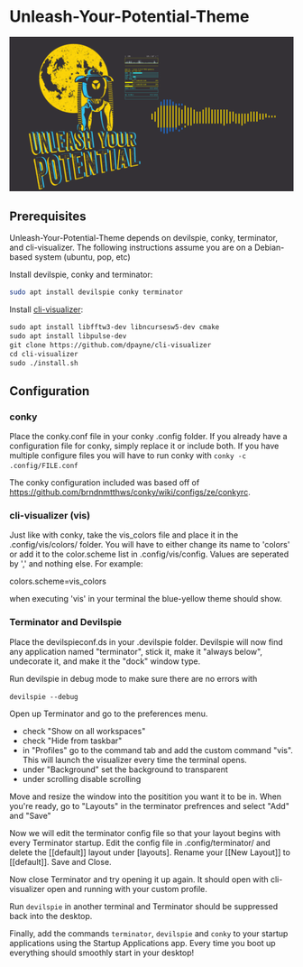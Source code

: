 # Unleash-Your-Potential-Theme
![screenshot](./Screenshot%20from%202021-02-09%2016-37-28.png)

## Prerequisites

Unleash-Your-Potential-Theme depends on devilspie, conky, terminator, and cli-visualizer. The following instructions assume you are on a Debian-based system (ubuntu, pop, etc)

Install devilspie, conky and terminator:

```bash
sudo apt install devilspie conky terminator
```

Install [cli-visualizer](https://github.com/dpayne/cli-visualizer):

```
sudo apt install libfftw3-dev libncursesw5-dev cmake
sudo apt install libpulse-dev
git clone https://github.com/dpayne/cli-visualizer
cd cli-visualizer
sudo ./install.sh
```

## Configuration

### conky

Place the conky.conf file in your conky .config folder. If you already have a configuration file for conky, simply replace it or include both. If you have multiple configure files you will have to run conky with ```conky -c .config/FILE.conf```

The conky configuration included was based off of https://github.com/brndnmtthws/conky/wiki/configs/ze/conkyrc.

### cli-visualizer (vis)

Just like with conky, take the vis_colors file and place it in the .config/vis/colors/ folder. You will have to either change its name to 'colors' or add it to the color.scheme list in .config/vis/config. Values are seperated by ',' and nothing else. For example:


colors.scheme=vis_colors

when executing 'vis' in your terminal the blue-yellow theme should show.

### Terminator and Devilspie

Place the devilspieconf.ds in your .devilspie folder. Devilspie will now find any application named "terminator", stick it, make it "always below", undecorate it, and make it the "dock" window type.

Run devilspie in debug mode to make sure there are no errors with 

```devilspie --debug```

Open up Terminator and go to the preferences menu.

* check "Show on all workspaces"
* check "Hide from taskbar"
* in "Profiles" go to the command tab and add the custom command "vis". This will launch the visualizer every time the terminal opens.
* under "Background" set the background to transparent
* under scrolling disable scrolling

Move and resize the window into the positition you want it to be in. When you're ready, go to "Layouts" in the terminator prefrences and select "Add" and "Save"

Now we will edit the terminator config file so that your layout begins with every Terminator startup. Edit the config file in .config/terminator/ and delete the [[default]] layout under [layouts]. Rename your [[New Layout]] to [[default]]. Save and Close.

Now close Terminator and try opening it up again. It should open with cli-visualizer open and running with your custom profile.

Run ```devilspie``` in another terminal and Terminator should be suppressed back into the desktop.

Finally, add the commands ```terminator```, ```devilspie``` and ```conky``` to your startup applications using the Startup Applications app. Every time you boot up everything should smoothly start in your desktop!
